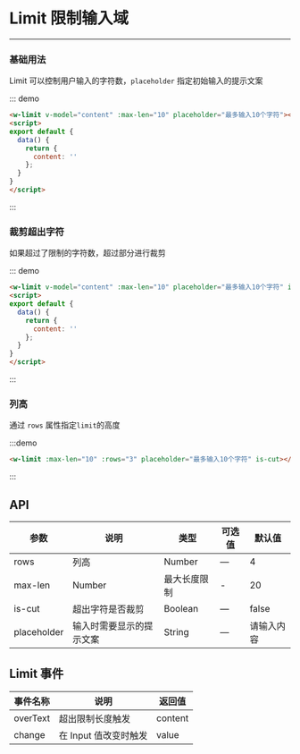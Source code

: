 # Limit 限制输入域
----
### 基础用法
Limit 可以控制用户输入的字符数，```placeholder``` 指定初始输入的提示文案

::: demo
```html
<w-limit v-model="content" :max-len="10" placeholder="最多输入10个字符"></w-limit>
<script>
export default {
  data() {
    return {
      content: ''
    };
  }
}
</script>
```
:::


### 裁剪超出字符
如果超过了限制的字符数，超过部分进行裁剪

::: demo
```html
<w-limit v-model="content" :max-len="10" placeholder="最多输入10个字符" is-cut></w-limit>
<script>
export default {
  data() {
    return {
      content: ''
    };
  }
}
</script>
```
:::

### 列高
通过 ```rows``` 属性指定```limit```的高度

:::demo
```html
<w-limit :max-len="10" :rows="3" placeholder="最多输入10个字符" is-cut></w-limit>
```
:::




## API

| 参数      | 说明          | 类型      | 可选值                           | 默认值  |
|---------- |-------------- |---------- |--------------------------------  |-------- |
| rows | 列高 | Number | — | 4 |
| max-len | Number | 最大长度限制 | - | 20 |
| is-cut | 超出字符是否裁剪 | Boolean | — | false |
| placeholder | 输入时需要显示的提示文案 | String | — | 请输入内容 |


## Limit 事件

| 事件名称      | 说明          | 返回值  |
|---------- |-------------- |---------- |
| overText | 超出限制长度触发 | content |
|change   | 在 Input 值改变时触发| value |
